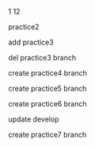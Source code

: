 1
12

practice2

add practice3

del practice3 branch 

create practice4 branch

create practice5 branch

create practice6 branch

update develop

create practice7 branch
